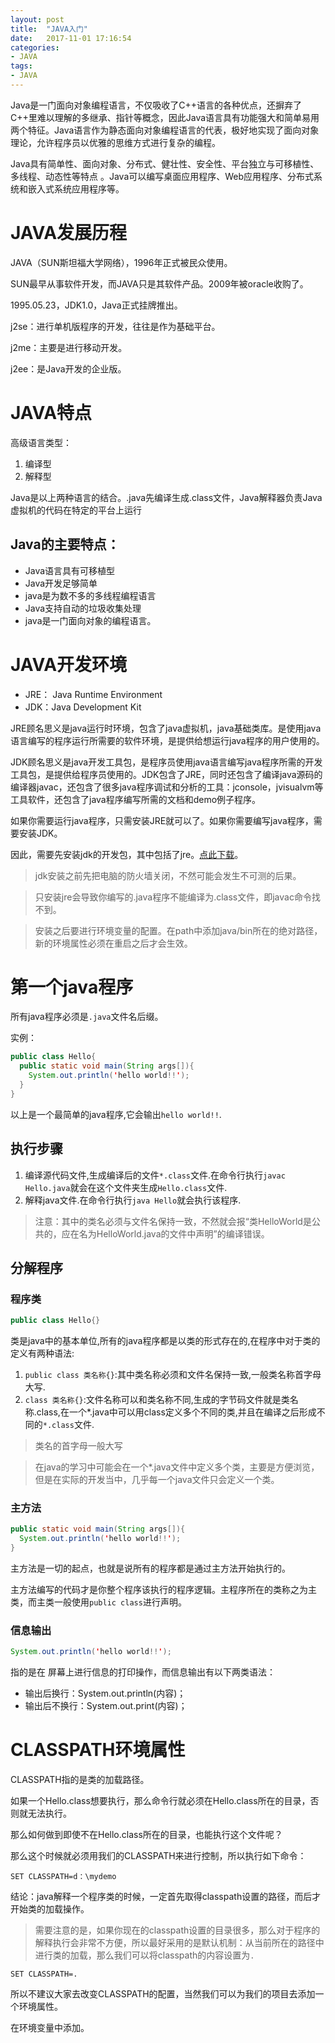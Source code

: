 ```yaml
---
layout: post
title:  "JAVA入门"
date:   2017-11-01 17:16:54
categories:
- JAVA
tags:
- JAVA
---
```





Java是一门面向对象编程语言，不仅吸收了C++语言的各种优点，还摒弃了C++里难以理解的多继承、指针等概念，因此Java语言具有功能强大和简单易用两个特征。Java语言作为静态面向对象编程语言的代表，极好地实现了面向对象理论，允许程序员以优雅的思维方式进行复杂的编程。

Java具有简单性、面向对象、分布式、健壮性、安全性、平台独立与可移植性、多线程、动态性等特点 。Java可以编写桌面应用程序、Web应用程序、分布式系统和嵌入式系统应用程序等。





# JAVA发展历程
JAVA（SUN斯坦福大学网络），1996年正式被民众使用。

SUN最早从事软件开发，而JAVA只是其软件产品。2009年被oracle收购了。

1995.05.23，JDK1.0，Java正式挂牌推出。

j2se：进行单机版程序的开发，往往是作为基础平台。

j2me：主要是进行移动开发。

j2ee：是Java开发的企业版。

# JAVA特点

高级语言类型：
1. 编译型
2. 解释型

Java是以上两种语言的结合。.java先编译生成.class文件，Java解释器负责Java虚拟机的代码在特定的平台上运行

## Java的主要特点：

- Java语言具有可移植型
- Java开发足够简单
- java是为数不多的多线程编程语言
- Java支持自动的垃圾收集处理
- java是一门面向对象的编程语言。

# JAVA开发环境

- JRE： Java Runtime Environment
- JDK：Java Development Kit

JRE顾名思义是java运行时环境，包含了java虚拟机，java基础类库。是使用java语言编写的程序运行所需要的软件环境，是提供给想运行java程序的用户使用的。

JDK顾名思义是java开发工具包，是程序员使用java语言编写java程序所需的开发工具包，是提供给程序员使用的。JDK包含了JRE，同时还包含了编译java源码的编译器javac，还包含了很多java程序调试和分析的工具：jconsole，jvisualvm等工具软件，还包含了java程序编写所需的文档和demo例子程序。

如果你需要运行java程序，只需安装JRE就可以了。如果你需要编写java程序，需要安装JDK。

因此，需要先安装jdk的开发包，其中包括了jre。[点此下载](https://www.java.com/zh_CN/download)。

> jdk安装之前先把电脑的防火墙关闭，不然可能会发生不可测的后果。

> 只安装jre会导致你编写的.java程序不能编译为.class文件，即javac命令找不到。

> 安装之后要进行环境变量的配置。在path中添加java/bin所在的绝对路径，新的环境属性必须在重启之后才会生效。

# 第一个java程序

所有java程序必须是`.java`文件名后缀。

实例：

```java
public class Hello{
  public static void main(String args[]){
    System.out.println('hello world!!');
  }
}
```

以上是一个最简单的java程序,它会输出`hello world!!`.

## 执行步骤

1. 编译源代码文件,生成编译后的文件`*.class`文件.在命令行执行`javac Hello.java`就会在这个文件夹生成`Hello.class`文件.
2. 解释java文件.在命令行执行`java Hello`就会执行该程序.

> 注意：其中的类名必须与文件名保持一致，不然就会报“类HelloWorld是公共的，应在名为HelloWorld.java的文件中声明”的编译错误。

## 分解程序

### 程序类

```java
public class Hello{}
```

类是java中的基本单位,所有的java程序都是以类的形式存在的,在程序中对于类的定义有两种语法:

1. `public class 类名称{}`:其中类名称必须和文件名保持一致,一般类名称首字母大写.
2. `class 类名称{}`:文件名称可以和类名称不同,生成的字节码文件就是类名称.class,在一个*.java中可以用class定义多个不同的类,并且在编译之后形成不同的`*.class`文件.

> 类名的首字母一般大写

> 在java的学习中可能会在一个*.java文件中定义多个类，主要是方便浏览，但是在实际的开发当中，几乎每一个java文件只会定义一个类。

### 主方法

```java
public static void main(String args[]){
  System.out.println('hello world!!');
}
```

主方法是一切的起点，也就是说所有的程序都是通过主方法开始执行的。

主方法编写的代码才是你整个程序该执行的程序逻辑。主程序所在的类称之为主类，而主类一般使用`public class`进行声明。

### 信息输出

```java
System.out.println('hello world!!');
```

指的是在 屏幕上进行信息的打印操作，而信息输出有以下两类语法：

- 输出后换行：System.out.println(内容)；
- 输出后不换行：System.out.print(内容)；

# CLASSPATH环境属性

CLASSPATH指的是类的加载路径。

如果一个Hello.class想要执行，那么命令行就必须在Hello.class所在的目录，否则就无法执行。

那么如何做到即使不在Hello.class所在的目录，也能执行这个文件呢？

那么这个时候就必须用我们的CLASSPATH来进行控制，所以执行如下命令：

```
SET CLASSPATH=d：\mydemo
```

结论：java解释一个程序类的时候，一定首先取得classpath设置的路径，而后才开始类的加载操作。

> 需要注意的是，如果你现在的classpath设置的目录很多，那么对于程序的解释执行会非常不方便，所以最好采用的是默认机制：从当前所在的路径中进行类的加载，那么我们可以将classpath的内容设置为`.`

```
SET CLASSPATH=.
```

所以不建议大家去改变CLASSPATH的配置，当然我们可以为我们的项目去添加一个环境属性。

在环境变量中添加。
